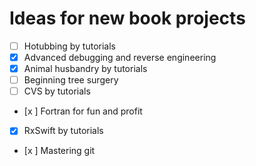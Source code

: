 # Ideas for new book projects

- [ ] Hotubbing by tutorials
- [x] Advanced debugging and reverse engineering
- [x] Animal husbandry by tutorials
- [ ] Beginning tree surgery
- [ ] CVS by tutorials
- [x ] Fortran for fun and profit
- [x] RxSwift by tutorials
- [x ] Mastering git
